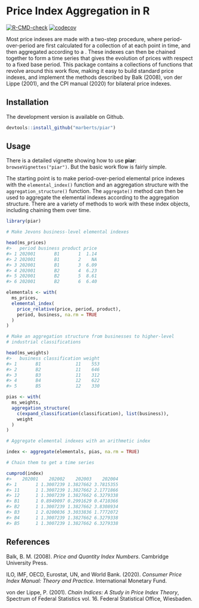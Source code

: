 
<!-- README.md is generated from README.Rmd. Please edit that file. -->

# Price Index Aggregation in R

<!-- badges: start -->

[![R-CMD-check](https://github.com/marberts/piar/workflows/R-CMD-check/badge.svg)](https://github.com/marberts/piar/actions)
[![codecov](https://codecov.io/gh/marberts/piar/branch/master/graph/badge.svg?token=lHDHsGHsLd)](https://app.codecov.io/gh/marberts/piar)
<!-- badges: end -->

Most price indexes are made with a two-step procedure, where
period-over-period are first calculated for a collection of at each
point in time, and then aggregated according to a . These indexes can
then be chained together to form a time series that gives the evolution
of prices with respect to a fixed base period. This package contains a
collections of functions that revolve around this work flow, making it
easy to build standard price indexes, and implement the methods
described by Balk (2008), von der Lippe (2001), and the CPI manual
(2020) for bilateral price indexes.

## Installation

The development version is available on Github.

``` r
devtools::install_github("marberts/piar")
```

## Usage

There is a detailed vignette showing how to use **piar**:
`browseVignettes("piar")`. But the basic work flow is fairly simple.

The starting point is to make period-over-period elemental price indexes
with the `elemental_index()` function and an aggregation structure with
the `aggregation_structure()` function. The `aggregate()` method can
then be used to aggregate the elemental indexes according to the
aggregation structure. There are a variety of methods to work with these
index objects, including chaining them over time.

``` r
library(piar)

# Make Jevons business-level elemental indexes

head(ms_prices)
#>   period business product price
#> 1 202001       B1       1  1.14
#> 2 202001       B1       2    NA
#> 3 202001       B1       3  6.09
#> 4 202001       B2       4  6.23
#> 5 202001       B2       5  8.61
#> 6 202001       B2       6  6.40

elementals <- with(
  ms_prices, 
  elemental_index(
    price_relative(price, period, product), 
    period, business, na.rm = TRUE
  )
)

# Make an aggregation structure from businesses to higher-level
# industrial classifications

head(ms_weights)
#>   business classification weight
#> 1       B1             11    553
#> 2       B2             11    646
#> 3       B3             11    312
#> 4       B4             12    622
#> 5       B5             12    330

pias <- with(
  ms_weights,
  aggregation_structure(
    c(expand_classification(classification), list(business)),
    weight
  )
)

# Aggregate elemental indexes with an arithmetic index

index <- aggregate(elementals, pias, na.rm = TRUE)

# Chain them to get a time series

cumprod(index)
#>    202001    202002    202003    202004
#> 1       1 1.3007239 1.3827662 3.7815355
#> 11      1 1.3007239 1.3827662 2.1771866
#> 12      1 1.3007239 1.3827662 6.3279338
#> B1      1 0.8949097 0.2991629 0.4710366
#> B2      1 1.3007239 1.3827662 3.8308934
#> B3      1 2.0200036 3.3033836 1.7772072
#> B4      1 1.3007239 1.3827662 6.3279338
#> B5      1 1.3007239 1.3827662 6.3279338
```

## References

Balk, B. M. (2008). *Price and Quantity Index Numbers*. Cambridge
University Press.

ILO, IMF, OECD, Eurostat, UN, and World Bank. (2020). *Consumer Price
Index Manual: Theory and Practice*. International Monetary Fund.

von der Lippe, P. (2001). *Chain Indices: A Study in Price Index
Theory*, Spectrum of Federal Statistics vol. 16. Federal Statistical
Office, Wiesbaden.
